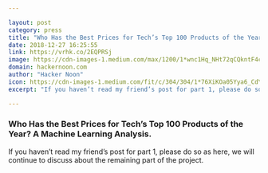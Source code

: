 ```yaml
---

layout: post
category: press
title: "Who Has the Best Prices for Tech’s Top 100 Products of the Year? A Machine Learning Analysis."
date: 2018-12-27 16:25:55
link: https://vrhk.co/2EQPRSj
image: https://cdn-images-1.medium.com/max/1200/1*wnc1Hq_NHt72qCQkntF4cQ.jpeg
domain: hackernoon.com
author: "Hacker Noon"
icon: https://cdn-images-1.medium.com/fit/c/304/304/1*76XiKOa05Yya6_CdYX8pVg.jpeg
excerpt: "If you haven’t read my friend’s post for part 1, please do so as here, we will continue to discuss about the remaining part of the project."

---
```


### Who Has the Best Prices for Tech’s Top 100 Products of the Year? A Machine Learning Analysis.

If you haven’t read my friend’s post for part 1, please do so as here, we will continue to discuss about the remaining part of the project.